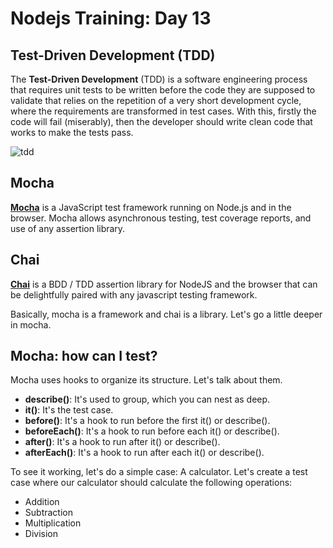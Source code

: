 # Nodejs Training: Day 13

## Test-Driven Development (TDD)

The **Test-Driven Development** (TDD) is a software engineering process that requires unit tests to be written before the code they are supposed to validate that relies on the repetition of a very short development cycle, where the requirements are transformed in test cases. With this, firstly the code will fail (miserably), then the developer should write clean code that works to make the tests pass.

![tdd](https://miro.medium.com/max/1000/1*Tkjb8QNSSpH8Khz5dMAjWQ.png)

## Mocha

[**Mocha**](https://mochajs.org/) is a JavaScript test framework running on Node.js and in the browser. Mocha allows asynchronous testing, test coverage reports, and use of any assertion library.

## Chai

[**Chai**](https://www.chaijs.com/) is a BDD / TDD assertion library for NodeJS and the browser that can be delightfully paired with any javascript testing framework.

Basically, mocha is a framework and chai is a library. Let's go a little deeper in mocha.

## Mocha: how can I test?

Mocha uses hooks to organize its structure. Let's talk about them.

- **describe()**: It's used to group, which you can nest as deep.
- **it()**: It's the test case.
- **before()**: It's a hook to run before the first it() or describe().
- **beforeEach()**: It's a hook to run before each it() or describe().
- **after()**: It's a hook to run after it() or describe().
- **afterEach()**: It's a hook to run after each it() or describe().

To see it working, let's do a simple case: A calculator. Let's create a test case where our calculator should calculate the following operations:

- Addition
- Subtraction
- Multiplication
- Division
